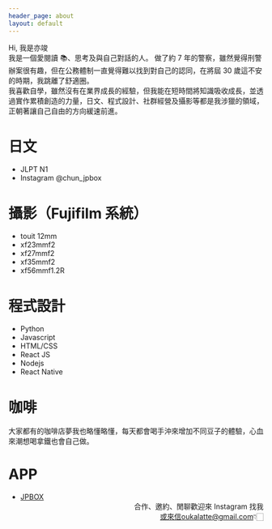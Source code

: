 ```yaml
---
header_page: about
layout: default
---
```


Hi, 我是亦竣  
我是一個愛閱讀 📚、思考及與自己對話的人。
做了約 7 年的警察，雖然覺得刑警辦案很有趣，但在公務體制一直覺得難以找到對自己的認同，在將屆 30 歲這不安的時期，我跳離了舒適圈。  
我喜歡自學，雖然沒有在業界成長的經驗，但我能在短時間將知識吸收成長，並透過實作累積創造的力量，日文、程式設計、社群經營及攝影等都是我涉獵的領域，正朝著讓自己自由的方向緩速前進。

# 日文

- JLPT N1
- Instagram @chun_jpbox

# 攝影（Fujifilm 系統）

- touit 12mm
- xf23mmf2
- xf27mmf2
- xf35mmf2
- xf56mmf1.2R

# 程式設計

- Python
- Javascript
- HTML/CSS
- React JS
- Nodejs
- React Native

# 咖啡

大家都有的咖啡店夢我也略懂略懂，每天都會喝手沖來增加不同豆子的體驗，心血來潮想喝拿鐵也會自己做。

# APP

- [JPBOX](/jpbox.html)
  <span style="display: block;text-align: right;">合作、邀約、閒聊歡迎來 Instagram 找我<br>或來信oukalatte@gmail.com👇🏻</span>
